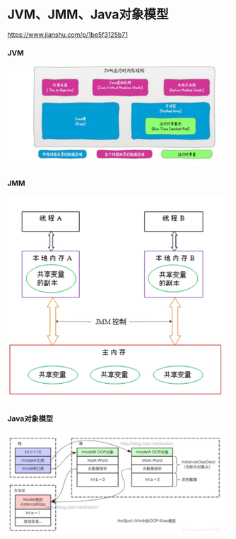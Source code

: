 # JVM、JMM、Java对象模型



https://www.jianshu.com/p/1be5f3125b71



### JVM

![image.png](images/java4.png)

### JMM

![image.png](images/java3.png)

### Java对象模型

![image.png](images/java2.png)



####  